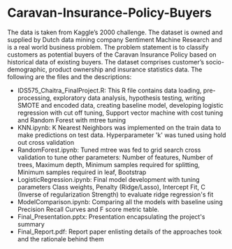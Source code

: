 # Caravan-Insurance-Policy-Buyers
The data is taken from Kaggle’s 2000 challenge. The dataset is owned and supplied by Dutch data mining company Sentiment Machine Research and is a real world business problem. The problem statement is to classify customers as potential buyers of the Caravan Insurance Policy based on historical data of existing buyers. The dataset comprises customer’s socio-demographic, product ownership and insurance statistics data.
The following are the files and the descriptions: 
- IDS575_Chaitra_FinalProject.R: This R file contains data loading, pre-processing, exploratory data analysis, hypothesis testing, writing SMOTE and encoded data, creating baseline model, developing logistic regression with cut off tuning, Support vector machine with cost tuning and Random Forest with mtree tuning
- KNN.ipynb: K Nearest Neighbors was implemented on the train data to make predictions on test data. Hyperparameter 'k' was tuned using hold out cross validation
- RandomForest.ipynb: Tuned mtree was fed to grid search cross validation to tune other parameters: Number of features, Number of trees, Maximum depth, Minimum samples required for splitting, Minimum samples required in leaf, Bootstrap
- LogisticRegression.ipynb: Final model development with tuning parameters Class weights, Penalty (Ridge/Lasso), Intercept Fit, C (Inverse of regularization Strength) to evaluate ridge regression's fit 
- ModelComparison.ipynb: Comparing all the models with baseline using Precision Recall Curves and F score metric table. 
- Final_Presentation.pptx: Presentation encapsulating the project's summary
- Final_Report.pdf: Report paper enlisting details of the approaches took and the rationale behind them
